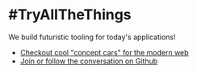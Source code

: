 # #TryAllTheThings

We build futuristic tooling for today's applications!

- [Checkout cool "concept cars" for the modern web](https://github.com/webqit/webqit)
- [Join or follow the conversation on Github](https://github.com/webqit/webqit/discussions)
